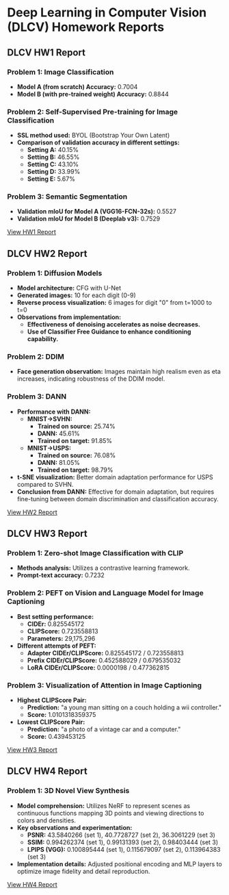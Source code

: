 # Deep Learning in Computer Vision (DLCV) Homework Reports

## DLCV HW1 Report
### Problem 1: Image Classification
- **Model A (from scratch) Accuracy:** 0.7004
- **Model B (with pre-trained weight) Accuracy:** 0.8844

### Problem 2: Self-Supervised Pre-training for Image Classification
- **SSL method used:** BYOL (Bootstrap Your Own Latent)
- **Comparison of validation accuracy in different settings:**
  - **Setting A:** 40.15%
  - **Setting B:** 46.55%
  - **Setting C:** 43.10%
  - **Setting D:** 33.99%
  - **Setting E:** 5.67%

### Problem 3: Semantic Segmentation
- **Validation mIoU for Model A (VGG16-FCN-32s):** 0.5527
- **Validation mIoU for Model B (Deeplab v3):** 0.7529

[View HW1 Report](https://github.com/ryanchenggg/DLCV-Fall-2023/blob/master/hw1/hw1_r11521701.pdf)

## DLCV HW2 Report
### Problem 1: Diffusion Models
- **Model architecture:** CFG with U-Net
- **Generated images:** 10 for each digit (0-9)
- **Reverse process visualization:** 6 images for digit "0" from t=1000 to t=0
- **Observations from implementation:**
  - **Effectiveness of denoising accelerates as noise decreases.**
  - **Use of Classifier Free Guidance to enhance conditioning capability.**

### Problem 2: DDIM
- **Face generation observation:** Images maintain high realism even as eta increases, indicating robustness of the DDIM model.

### Problem 3: DANN
- **Performance with DANN:**
  - **MNIST→SVHN:** 
    - **Trained on source:** 25.74%
    - **DANN:** 45.61%
    - **Trained on target:** 91.85%
  - **MNIST→USPS:**
    - **Trained on source:** 76.08%
    - **DANN:** 81.05%
    - **Trained on target:** 98.79%
- **t-SNE visualization:** Better domain adaptation performance for USPS compared to SVHN.
- **Conclusion from DANN:** Effective for domain adaptation, but requires fine-tuning between domain discrimination and classification accuracy.

[View HW2 Report](https://github.com/ryanchenggg/DLCV-Fall-2023/blob/master/hw2/hw2_r11521701.pdf)

## DLCV HW3 Report
### Problem 1: Zero-shot Image Classification with CLIP
- **Methods analysis:** Utilizes a contrastive learning framework.
- **Prompt-text accuracy:** 0.7232

### Problem 2: PEFT on Vision and Language Model for Image Captioning
- **Best setting performance:**
  - **CIDEr:** 0.825545172
  - **CLIPScore:** 0.723558813
  - **Parameters:** 29,175,296
- **Different attempts of PEFT:**
  - **Adapter CIDEr/CLIPScore:** 0.825545172 / 0.723558813
  - **Prefix CIDEr/CLIPScore:** 0.452588029 / 0.679535032
  - **LoRA CIDEr/CLIPScore:** 0.0000198 / 0.477362815

### Problem 3: Visualization of Attention in Image Captioning
- **Highest CLIPScore Pair:**
  - **Prediction:** "a young man sitting on a couch holding a wii controller."
  - **Score:** 1.0101318359375
- **Lowest CLIPScore Pair:**
  - **Prediction:** "a photo of a vintage car and a computer."
  - **Score:** 0.439453125

[View HW3 Report](https://github.com/ryanchenggg/DLCV-Fall-2023/blob/master/hw3/hw3_r11521701.pdf)

## DLCV HW4 Report
### Problem 1: 3D Novel View Synthesis
- **Model comprehension:** Utilizes NeRF to represent scenes as continuous functions mapping 3D points and viewing directions to colors and densities.
- **Key observations and experimentation:**
  - **PSNR:** 43.5840266 (set 1), 40.7728727 (set 2), 36.3061229 (set 3)
  - **SSIM:** 0.994262374 (set 1), 0.99131393 (set 2), 0.98403444 (set 3)
  - **LPIPS (VGG):** 0.100895444 (set 1), 0.115679097 (set 2), 0.113964383 (set 3)
- **Implementation details:** Adjusted positional encoding and MLP layers to optimize image fidelity and detail reproduction.

[View HW4 Report]([URL-to-HW4-Report](https://github.com/ryanchenggg/DLCV-Fall-2023/blob/master/hw4/hw4_r11521701.pdf))
